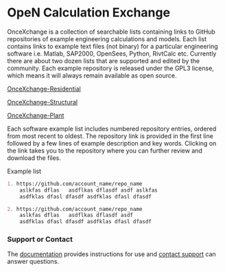

# OpeN Calculation Exchange

OnceXchange is a collection of searchable lists containing links to GitHub
repositories of example engineering calculations and models.  Each list contains
links to example text files (not binary) for a particular engineering software
i.e. Matlab, SAP2000, OpenSees, Python, RivtCalc etc.  Currently there are about
two dozen lists that are supported and edited by the community. Each example
repository is released under the GPL3 license, which means it will always remain
available as open source.

[OnceXchange-Residential](https://github.com/StructureLabs/OnceXchange-Residential/wiki)

[OnceXchange-Structural](https://github.com/StructureLabs/OnceXchange-Structural/wiki)

[OnceXchange-Plant](https://github.com/StructureLabs/OnceXchange-Plant/wiki)

Each software example list includes numbered repository entries, ordered from
most recent to oldest.  The repository link is provided in the first line
followed by a few lines of example description and key words.  Clicking on the
link takes you to the repository where you can further review and download the
files.

Example list
```markdown
1. https://github.com/account_name/repo_name
    aslkfas dflas   asdflkas dflasdf asdf aslkfas  
    asdfklas dfasl dfasdf asdfklas dfasl dfasdf 

2. https://github.com/account_name/repo_name
    aslkfas dflas   asdflkas dflasdf asdf 
    asdfklas dfasl dfasdf asdfklas dfasl dfasdf 
```


### Support or Contact

The [documentation](https://docs.github.com/categories/github-pages-basics/)
provides instructions for use and [contact support](oncexchange@gmail.com) can
answer questions. 
